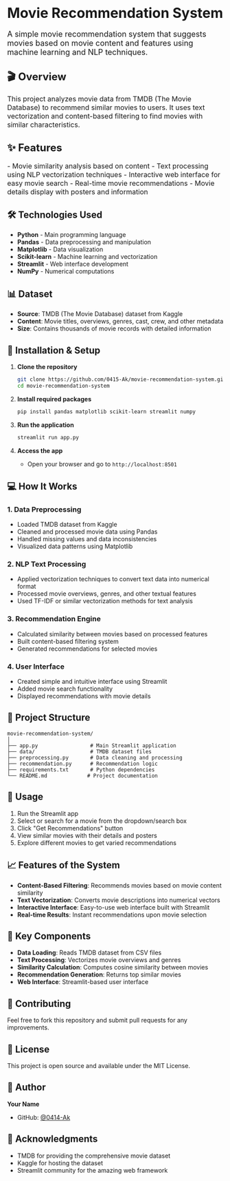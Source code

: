 # <font size="6">Movie Recommendation System</font>

<font size="4">A simple movie recommendation system that suggests movies based on movie content and features using machine learning and NLP techniques.</font>

## <font size="5">🎬 Overview</font>

<font size="3">This project analyzes movie data from TMDB (The Movie Database) to recommend similar movies to users. It uses text vectorization and content-based filtering to find movies with similar characteristics.</font>

## <font size="5">✨ Features</font>

<font size="3">
- Movie similarity analysis based on content
- Text processing using NLP vectorization techniques
- Interactive web interface for easy movie search
- Real-time movie recommendations
- Movie details display with posters and information
</font>

## 🛠️ Technologies Used

- **Python** - Main programming language
- **Pandas** - Data preprocessing and manipulation
- **Matplotlib** - Data visualization
- **Scikit-learn** - Machine learning and vectorization
- **Streamlit** - Web interface development
- **NumPy** - Numerical computations

## 📊 Dataset

- **Source**: TMDB (The Movie Database) dataset from Kaggle
- **Content**: Movie titles, overviews, genres, cast, crew, and other metadata
- **Size**: Contains thousands of movie records with detailed information

## 🚀 Installation & Setup

1. **Clone the repository**
   ```bash
   git clone https://github.com/0415-Ak/movie-recommendation-system.git
   cd movie-recommendation-system
   ```

2. **Install required packages**
   ```bash
   pip install pandas matplotlib scikit-learn streamlit numpy
   ```

3. **Run the application**
   ```bash
   streamlit run app.py
   ```

4. **Access the app**
   - Open your browser and go to `http://localhost:8501`

## 💻 How It Works

### 1. Data Preprocessing
- Loaded TMDB dataset from Kaggle
- Cleaned and processed movie data using Pandas
- Handled missing values and data inconsistencies
- Visualized data patterns using Matplotlib

### 2. NLP Text Processing
- Applied vectorization techniques to convert text data into numerical format
- Processed movie overviews, genres, and other textual features
- Used TF-IDF or similar vectorization methods for text analysis

### 3. Recommendation Engine
- Calculated similarity between movies based on processed features
- Built content-based filtering system
- Generated recommendations for selected movies

### 4. User Interface
- Created simple and intuitive interface using Streamlit
- Added movie search functionality
- Displayed recommendations with movie details

## 📁 Project Structure

```
movie-recommendation-system/
│
├── app.py                 # Main Streamlit application
├── data/                  # TMDB dataset files
├── preprocessing.py       # Data cleaning and processing
├── recommendation.py      # Recommendation logic
├── requirements.txt       # Python dependencies
└── README.md             # Project documentation
```

## 🎯 Usage

1. Run the Streamlit app
2. Select or search for a movie from the dropdown/search box
3. Click "Get Recommendations" button
4. View similar movies with their details and posters
5. Explore different movies to get varied recommendations

## 📈 Features of the System

- **Content-Based Filtering**: Recommends movies based on movie content similarity
- **Text Vectorization**: Converts movie descriptions into numerical vectors
- **Interactive Interface**: Easy-to-use web interface built with Streamlit
- **Real-time Results**: Instant recommendations upon movie selection

## 🔧 Key Components

- **Data Loading**: Reads TMDB dataset from CSV files
- **Text Processing**: Vectorizes movie overviews and genres
- **Similarity Calculation**: Computes cosine similarity between movies
- **Recommendation Generation**: Returns top similar movies
- **Web Interface**: Streamlit-based user interface

## 🤝 Contributing

Feel free to fork this repository and submit pull requests for any improvements.

## 📝 License

This project is open source and available under the MIT License.

## 👤 Author

**Your Name**
- GitHub: [@0414-Ak](https://github.com/0415-Ak)

## 🙏 Acknowledgments

- TMDB for providing the comprehensive movie dataset
- Kaggle for hosting the dataset
- Streamlit community for the amazing web framework
